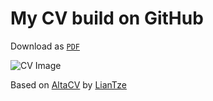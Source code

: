 # My CV build on GitHub
Download as [`PDF`](https://ngerke.github.io/cv/CV-Nils-Gerke.pdf)

![CV Image](https://ngerke.github.io/cv/CV-Nils-Gerke.png)

Based on [AltaCV](https://github.com/liantze/AltaCV) by [LianTze](https://github.com/LianTze)